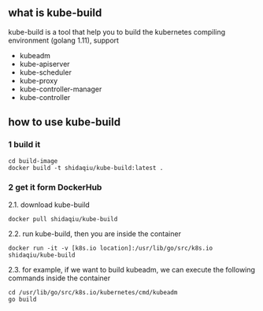 ## what is kube-build

kube-build is a tool that help you to build the kubernetes compiling environment (golang 1.11), support

- kubeadm
- kube-apiserver
- kube-scheduler
- kube-proxy
- kube-controller-manager
- kube-controller


## how to use kube-build

### 1 build it

```
cd build-image
docker build -t shidaqiu/kube-build:latest .
```

### 2 get it form DockerHub

2.1. download kube-build

```
docker pull shidaqiu/kube-build
```

2.2. run kube-build, then you are inside the container

```
docker run -it -v [k8s.io location]:/usr/lib/go/src/k8s.io shidaqiu/kube-build
```

2.3. for example, if we want to build kubeadm, we can execute the following commands inside the container

```
cd /usr/lib/go/src/k8s.io/kubernetes/cmd/kubeadm
go build
```
